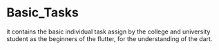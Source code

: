 # Basic_Tasks
it contains the basic individual task assign by the college and university student as the beginners of the flutter, for the understanding of the dart.
